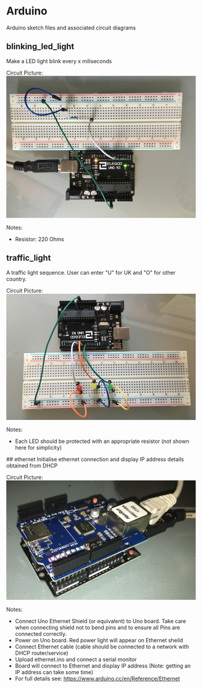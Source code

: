 # Arduino
Arduino sketch files and associated circuit diagrams

## blinking_led_light
  Make a LED light blink every x miliseconds
  
  Circuit Picture:
    ![LED Light Circuit](circuits/SingleLED.jpg)

  Notes:
  - Resistor: 220 Ohms
  
## traffic_light
  A traffic light sequence. User can enter "U" for UK and "O" for other country.
  
  Circuit Picture:
    ![Traffic Lights Circuit](circuits/TrafficLights.jpg)
  
  Notes:
  - Each LED should be protected with an appropriate resistor (not shown here for simplicity)

## ethernet
Initialise ethernet connection and display IP address details obtained from DHCP

Circuit Picture:
  ![Ethernet Shield](circuits/EthernetShield.jpg)

Notes:
- Connect Uno Ethernet Shield (or equivalent) to Uno board. Take care when connecting shield not to bend pins and to ensure all Pins are connected correctly.
- Power on Uno board. Red power light will appear on Ethernet sheild
- Connect Ethernet cable (cable should be connected to a network with DHCP router/service)
- Upload ethernet.ino and connect a serial monitor
- Board will connect to Ethernet and display IP address (Note: getting an IP address can take some time)
- For full details see: https://www.arduino.cc/en/Reference/Ethernet 